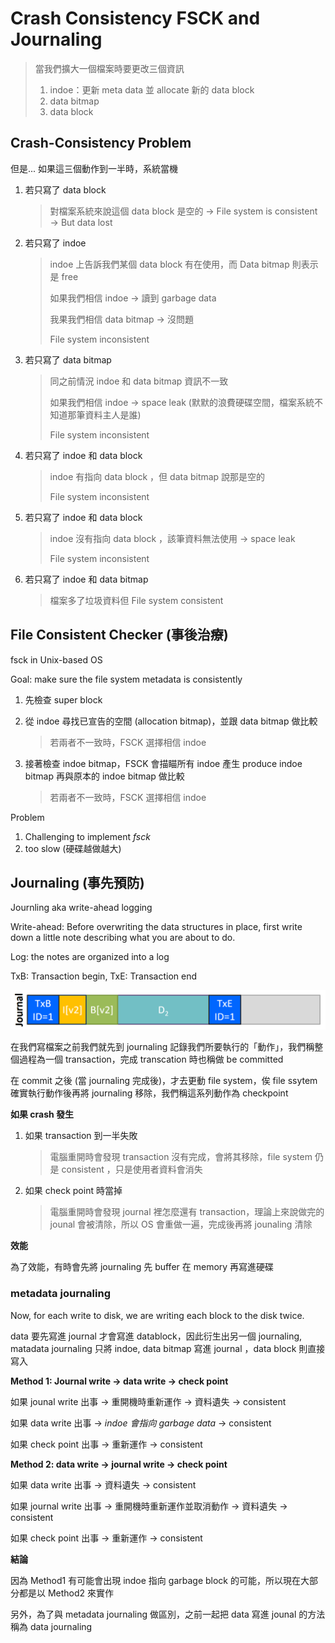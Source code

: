 # Crash Consistency FSCK and Journaling

> 當我們擴大一個檔案時要更改三個資訊
>
> 1. indoe：更新 meta data 並 allocate 新的 data block
> 2. data bitmap
> 3. data block

## Crash-Consistency Problem

但是... 如果這三個動作到一半時，系統當機

1. 若只寫了 data block

   > 對檔案系統來說這個 data block 是空的 → File system is consistent → But data lost

2. 若只寫了 indoe

   > indoe 上告訴我們某個 data block 有在使用，而 Data bitmap 則表示是 free
   >
   > 如果我們相信 indoe → 讀到 garbage data
   >
   > 我果我們相信 data bitmap → 沒問題
   >
   > File system inconsistent

3. 若只寫了 data bitmap

   > 同之前情況 indoe 和 data bitmap 資訊不一致
   >
   > 如果我們相信 indoe → space leak (默默的浪費硬碟空間，檔案系統不知道那筆資料主人是誰)
   >
   > File system inconsistent

4. 若只寫了 indoe 和 data block

   > indoe 有指向 data block ，但 data bitmap 說那是空的
   >
   > File system inconsistent

5. 若只寫了 indoe 和 data block

   > indoe 沒有指向 data block ，該筆資料無法使用 → space leak
   >
   > File system inconsistent

6. 若只寫了 indoe 和 data bitmap

   > 檔案多了垃圾資料但 File system consistent

## File Consistent Checker (事後治療)

fsck in Unix-based OS

Goal: make sure the file system metadata is consistently

1. 先檢查 super block

2. 從 indoe 尋找已宣告的空間 (allocation bitmap)，並跟 data bitmap 做比較

   > 若兩者不一致時，FSCK 選擇相信 indoe

3. 接著檢查 indoe bitmap，FSCK 會描瞄所有 indoe 產生 produce indoe bitmap 再與原本的 indoe bitmap 做比較

   > 若兩者不一致時，FSCK 選擇相信 indoe

Problem

1. Challenging to implement *fsck*
2. too slow (硬碟越做越大)

## Journaling (事先預防)

Journling aka write-ahead logging

Write-ahead: Before overwriting the data structures in place, first write down a little note describing what you are about to do.

Log: the notes are organized into a log

TxB: Transaction begin, TxE: Transaction end

![](./src/data-journal.png)

在我們寫檔案之前我們就先到 journaling 記錄我們所要執行的「動作」，我們稱整個過程為一個 transaction，完成 transcation 時也稱做 be committed

在 commit 之後 (當 journaling 完成後)，才去更動 file system，俟 file ssytem 確實執行動作後再將 journaling 移除，我們稱這系列動作為 checkpoint

**如果 crash 發生**

1. 如果 transaction 到一半失敗

   > 電腦重開時會發現 transaction 沒有完成，會將其移除，file system 仍是 consistent ，只是使用者資料會消失

2. 如果 check point 時當掉

   > 電腦重開時會發現 journal 裡怎麼還有 transaction，理論上來說做完的 jounal 會被清除，所以 OS 會重做一遍，完成後再將 jounaling 清除

**效能**

為了效能，有時會先將 journaling 先 buffer 在 memory 再寫進硬碟

### metadata journaling

Now, for each write to disk, we are writing each block to the disk twice.

data 要先寫進 journal 才會寫進 datablock，因此衍生出另一個 journaling, matadata journaling 只將 indoe, data bitmap 寫進 journal ，data block 則直接寫入

**Method 1: Journal write → data write → check point**

如果 jounal write 出事 → 重開機時重新運作 → 資料遺失 → consistent

如果 data write 出事 → *indoe 會指向 garbage data* → consistent

如果 check point 出事 → 重新運作 → consistent

**Method 2: data write → journal write → check point**

如果 data write 出事 → 資料遺失 → consistent

如果 journal write 出事 → 重開機時重新運作並取消動作 → 資料遺失 → consistent

如果 check point 出事 → 重新運作 → consistent

**結論**

因為 Method1 有可能會出現 indoe 指向 garbage block 的可能，所以現在大部分都是以 Method2 來實作

另外，為了與 metadata journaling 做區別，之前一起把 data 寫進 jounal 的方法稱為 data journaling

